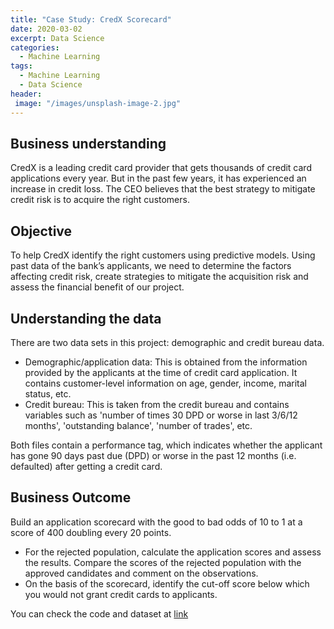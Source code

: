 ```yaml
---
title: "Case Study: CredX Scorecard"
date: 2020-03-02
excerpt: Data Science
categories:
  - Machine Learning
tags:
  - Machine Learning
  - Data Science
header:
 image: "/images/unsplash-image-2.jpg"
---
```


## Business understanding

CredX is a leading credit card provider that gets thousands of credit card applications every year. But in the past few years, it has experienced an increase in credit loss. The CEO believes that the best strategy to mitigate credit risk is to acquire the right customers.

## Objective

To help CredX identify the right customers using predictive models. Using past data of the bank’s applicants, we need to determine the factors affecting credit risk, create strategies to mitigate the acquisition risk and assess the financial benefit of our project. 

## Understanding the data

There are two data sets in this project: demographic and credit bureau data.  
- Demographic/application data: This is obtained from the information provided by the applicants at the time of credit card application. It contains customer-level information on age, gender, income, marital status, etc.
- Credit bureau: This is taken from the credit bureau and contains variables such as 'number of times 30 DPD or worse in last 3/6/12 months', 'outstanding balance', 'number of trades', etc.

Both files contain a performance tag, which indicates whether the applicant has gone 90 days past due (DPD) or worse in the past 12 months (i.e. defaulted) after getting a credit card.

## Business Outcome

Build an application scorecard with the good to bad odds of 10 to 1 at a score of 400 doubling every 20 points.

- For the rejected population, calculate the application scores and assess the results. Compare the scores of the rejected population with the approved candidates and comment on the observations.
- On the basis of the scorecard, identify the cut-off score below which you would not grant credit cards to applicants.

You can check the code and dataset at [link](https://github.com/ankushhanda/data-science/blob/master/CredX_Scorecard)